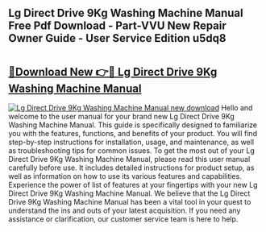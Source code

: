 ## Lg Direct Drive 9Kg Washing Machine Manual Free Pdf Download - Part-VVU New Repair Owner Guide - User Service Edition u5dq8

# <h2><a href="http://cf21934.oget.top/?id=Lg+Direct+Drive+9Kg+Washing+Machine+Manual">🔗Download New 👉🔴 Lg Direct Drive 9Kg Washing Machine Manual</a></h2>

[![Lg Direct Drive 9Kg Washing Machine Manual new download](https://i.imgur.com/5g1atiW.png)](http://cf21934.oget.top/?id=Lg+Direct+Drive+9Kg+Washing+Machine+Manual)
Hello and welcome to the user manual for your brand new Lg Direct Drive 9Kg Washing Machine Manual. This guide is specifically designed to familiarize you with the features, functions, and benefits of your product. You will find step-by-step instructions for installation, usage, and maintenance, as well as troubleshooting tips for common issues. To get the most out of your Lg Direct Drive 9Kg Washing Machine Manual, please read this user manual carefully before use. It includes detailed instructions for product setup, as well as information on how to use its various features and capabilities. Experience the power of list of features at your fingertips with your new Lg Direct Drive 9Kg Washing Machine Manual. We believe that the Lg Direct Drive 9Kg Washing Machine Manual has been a vital tool in your quest to understand the ins and outs of your latest acquisition. If you need any assistance or clarification, our customer service team is here to help.
